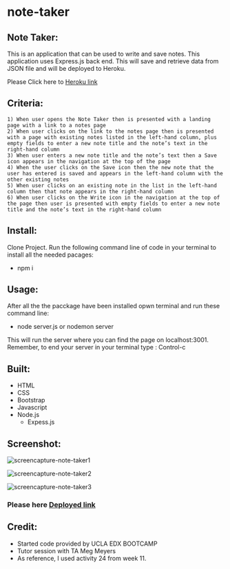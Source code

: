 # note-taker

## Note Taker:
This is an application that can be used to write and save notes. This application uses Express.js back end. This will save and retrieve data from JSON file and will be deployed to Heroku. 

Please Click here to [Heroku link](https://note-taker01.herokuapp.com)

## Criteria:

    1) When user opens the Note Taker then is presented with a landing page with a link to a notes page
    2) When user clicks on the link to the notes page then is presented with a page with existing notes listed in the left-hand column, plus empty fields to enter a new note title and the note’s text in the right-hand column
    3) When user enters a new note title and the note’s text then a Save icon appears in the navigation at the top of the page
    4) When the user clicks on the Save icon then the new note that the user has entered is saved and appears in the left-hand column with the other existing notes
    5) When user clicks on an existing note in the list in the left-hand column then that note appears in the right-hand column
    6) When user clicks on the Write icon in the navigation at the top of the page then user is presented with empty fields to enter a new note title and the note’s text in the right-hand column

## Install:
Clone Project. Run the following command line of code in your terminal to install all the needed pacages:
  * npm i

## Usage:
After all the the pacckage have been installed opwn terminal and run these command line:
  * node server.js or nodemon server

This will run the server where  you can find the page  on localhost:3001. Remember, to end your server in your terminal type : Control-c 

## Built:
 * HTML
 * CSS
 * Bootstrap
 * Javascript
 * Node.js
    * Expess.js

## Screenshot:
![screencapture-note-taker1](https://user-images.githubusercontent.com/125234173/236599112-91bbca4e-8f47-451f-8ac0-8732f7a22219.png)

![screencapture-note-taker2](https://user-images.githubusercontent.com/125234173/236599151-7bc86ed8-ff27-4449-89a0-b1b97f529369.png)

![screencapture-note-taker3](https://user-images.githubusercontent.com/125234173/236599248-8ebc6675-00ea-4ac8-b133-3a98c7f6aca9.png)

### Please here [Deployed link](https://lim204.github.io/note-taker/)

## Credit:
  * Started code provided by UCLA EDX BOOTCAMP
  * Tutor session with TA Meg Meyers
  * As reference, I used activity 24 from week 11.
  

